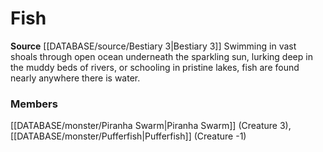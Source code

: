 ﻿---
creature_family: Fish
id: '235'
name: Fish
rarity: Common
source: '[[DATABASE/source/Bestiary 3|Bestiary 3]]'
type: Creature Family

---
# Fish

**Source** [[DATABASE/source/Bestiary 3|Bestiary 3]]
Swimming in vast shoals through open ocean underneath the sparkling sun, lurking deep in the muddy beds of rivers, or schooling in pristine lakes, fish are found nearly anywhere there is water.

### Members

[[DATABASE/monster/Piranha Swarm|Piranha Swarm]] (Creature 3), [[DATABASE/monster/Pufferfish|Pufferfish]] (Creature -1)